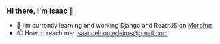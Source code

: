 ### Hi there, I'm Isaac 👋

- 🔭 I’m currently learning and working Django and ReactJS on [Morphus](https://morphus.com.br/) 
- 📫 How to reach me: <isaacoelhomedeiros@gmail.com>
